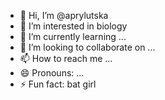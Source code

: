 - 👋 Hi, I’m @aprylutska
- 👀 I’m interested in biology
- 🌱 I’m currently learning ...
- 💞️ I’m looking to collaborate on ...
- 📫 How to reach me ...
- 😄 Pronouns: ...
- ⚡ Fun fact: bat girl

<!---
aprylutska/aprylutska is a ✨ special ✨ repository because its `README.md` (this file) appears on your GitHub profile.
You can click the Preview link to take a look at your changes.
--->
